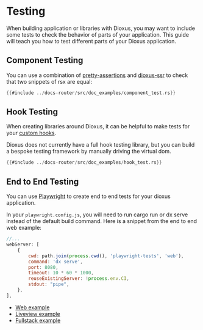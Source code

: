 # Testing

When building application or libraries with Dioxus, you may want to include some tests to check the behavior of parts of your application. This guide will teach you how to test different parts of your Dioxus application.

## Component Testing

You can use a combination of [pretty-assertions](https://docs.rs/pretty_assertions/latest/pretty_assertions/) and [dioxus-ssr](http://crates.io/crates/dioxus-ssr) to check that two snippets of rsx are equal:

```rust
{{#include ../docs-router/src/doc_examples/component_test.rs}}
```

## Hook Testing

When creating libraries around Dioxus, it can be helpful to make tests for your [custom hooks](../../essentials/state/custom_hooks.md).


Dioxus does not currently have a full hook testing library, but you can build a bespoke testing framework by manually driving the virtual dom.

```rust
{{#include ../docs-router/src/doc_examples/hook_test.rs}}
```

## End to End Testing

You can use [Playwright](https://playwright.dev/) to create end to end tests for your dioxus application.

In your `playwright.config.js`, you will need to run cargo run or dx serve instead of the default build command. Here is a snippet from the end to end web example:

```js
//...
webServer: [
    {
        cwd: path.join(process.cwd(), 'playwright-tests', 'web'),
        command: 'dx serve',
        port: 8080,
        timeout: 10 * 60 * 1000,
        reuseExistingServer: !process.env.CI,
        stdout: "pipe",
    },
],
```

- [Web example](https://github.com/DioxusLabs/dioxus/tree/main/playwright-tests/web)
- [Liveview example](https://github.com/DioxusLabs/dioxus/tree/main/playwright-tests/liveview)
- [Fullstack example](https://github.com/DioxusLabs/dioxus/tree/main/playwright-tests/fullstack)
